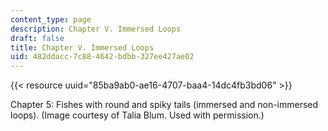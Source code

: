 ```yaml
---
content_type: page
description: Chapter V. Immersed Loops
draft: false
title: Chapter V. Immersed Loops
uid: 482ddacc-7c88-4642-bdbb-327ee427ae02
---
```

{{< resource uuid="85ba9ab0-ae16-4707-baa4-14dc4fb3bd06" >}}

Chapter 5: Fishes with round and spiky tails (immersed and non-immersed loops). (Image courtesy of Talia Blum. Used with permission.)